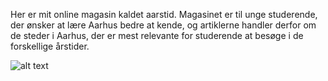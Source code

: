 Her er mit online magasin kaldet aarstid. Magasinet er til unge studerende, der ønsker at lære Aarhus bedre at kende, og artiklerne handler derfor om de steder i Aarhus, der er mest relevante for studerende at besøge i de forskellige årstider. 

![alt text](https://github.com/lineheeschjessen/programmering/aarstid/images/logo.png?raw=true)
